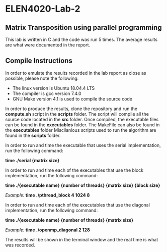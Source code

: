 # ELEN4020-Lab-2
## Matrix Transposition using parallel programming 
This lab is written in C and the code was run 5 times. The average results are what were documented in the report. 

## Compile Instructions
In order to emulate the results recorded in the lab report as close as possible, please note the following:

* The linux version is Ubuntu 18.04.4 LTS
* The compiler is gcc version 7.4.0
* GNU Make version 4.1 is used to compile the source code

In order to produce the results, clone the repository and run the **compute.sh** script in the **scripts** folder.
The script will compile all the source code located in the **src** folder.
Once compiled, the executable files can be found in the **executables** folder.
The MakeFile can also be found in the **executables** folder
Miscilanious scripts used to run the algorithm are found in the **scripts** folder.

In order to run and time the executable that uses the serial implementation, run the following command:

**time ./serial {matrix size}**

In order to run and time each of the executables that use the block implementation, run the following command:

**time ./{executable name} {number of threads} {matrix size} {block size}**

_Example:_  **time ./pthread_block 4 1024 8**

In order to run and time each of the executables that use the diagonal implementation, run the following command:

**time ./{executable name} {number of threads} {matrix size}**

_Example:_  **time ./openmp_diagonal 2 128**

The results will be shown in the terminal window and the real time is what was recorded. 
